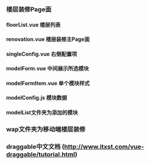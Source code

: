 ### 楼层装修Page面

#### floorList.vue  楼层列表

#### renovation.vue 楼层装修主Page面

#### singleConfig.vue  右侧配置项

#### modelForm.vue  中间展示所选模块

#### modelFormItem.vue  单个模块样式

#### modelConfig.js 模块数据

#### modelList文件夹为添加的模块

### wap文件夹为移动端楼层装修


### draggable中文文档 (http://www.itxst.com/vue-draggable/tutorial.html)